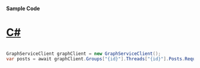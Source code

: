#### Sample Code
# [C#](#tab/Csharp)

```C#

GraphServiceClient graphClient = new GraphServiceClient();
var posts = await graphClient.Groups["{id}"].Threads["{id}"].Posts.Request().GetAsync();

```